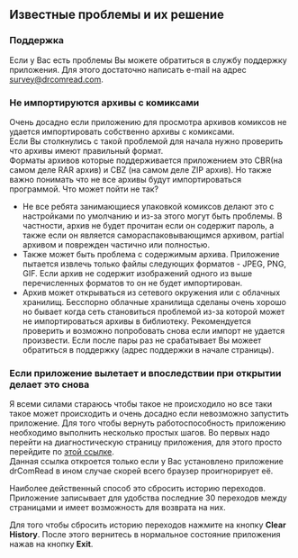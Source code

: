 ## Известные проблемы и их решение

### Поддержка

Если у Вас есть проблемы Вы можете обратиться в службу поддержку приложения. Для этого достаточно написать e-mail на адрес [survey@drcomread.com](mailto:survey@drcomread.com).

### Не импортируются архивы с комиксами

Очень досадно если приложению для просмотра архивов комиксов не удается импортировать собственно архивы с комиксами.  
Если Вы столкнулись с такой проблемой для начала нужно проверить что архивы имеют правильный формат.  
Форматы архивов которые поддерживается приложением это CBR(на самом деле RAR архив) и CBZ (на самом деле ZIP архив). Но также важно понимать что не все архивы будут импортироваться программой. Что может пойти не так?
* Не все ребята занимающиеся упаковкой комиксов делают это с настройками по умолчанию и из-за этого могут быть проблемы. В частности, архив не будет прочитан если он содержит пароль, а также если он является самораспаковывающимся архивом, partial архивом и поврежден частично или полностью.
* Также может быть проблема с содержимым архива. Приложение пытается извлечь только файлы следующих форматов - JPEG, PNG, GIF. Если архив не содержит изображений одного из выше перечисленных форматов то он не будет импортирован.
* Архив может открываться из сетевого окружения или с облачных хранилищ. Бесспорно облачные хранилища сделаны очень хорошо но бывает когда сеть становиться проблемой из-за которой может не импортироваться архивы в библиотеку. Рекомендуется проверить и возможно попробовать снова если импорт не удается произвести. Если после пары раз не срабатывает Вы можеет обратиться в поддержку (адрес поддержки в начале страницы).

### Если приложение вылетает и впоследствии при открытии делает это снова

Я всеми силами стараюсь чтобы такое не происходило но все таки такое может происходить и очень досадно если невозможно запустить приложение. Для того чтобы вернуть работоспособность приложению необходимо выполнить несколько простых шагов.
Во первых надо перейти на диагностическую страницу приложения, для этого просто перейдите по [этой ссылке](drcomread://diagnosticspage/).  
Данная ссылка откроется только если у Вас установлено приложение drComRead в ином случае скорей всего браузер проигнорирует её.  

Наиболее действенный способ это сбросить историю переходов. Приложение записывает для удобства последние 30 переходов между страницами и имеет возможность для возврата на них.

Для того чтобы сбросить историю переходов нажмите на кнопку **Clear History**. После этого вернитесь в нормальное состояние приложения нажав на кнопку **Exit**.


